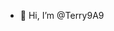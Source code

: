 - 👋 Hi, I’m @Terry9A9


<!---
Terry9A9/Terry9A9 is a ✨ special ✨ repository because its `README.md` (this file) appears on your GitHub profile.
You can click the Preview link to take a look at your changes.
--->
